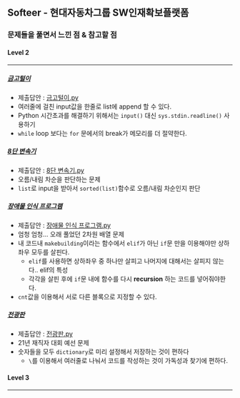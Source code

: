 ## Softeer - 현대자동차그룹 SW인재확보플랫폼 
### 문제들을 풀면서 느낀 점 & 참고할 점

#### Level 2
***
##### [금고털이](https://softeer.ai/practice/info.do?idx=1&eid=395)
+ 제출답안 : [금고털이.py](https://github.com/kxxbeomjun/Algorithm-study/blob/main/Softeer/%EA%B8%88%EA%B3%A0%ED%84%B8%EC%9D%B4.py)
+ 여러줄에 걸친 input값을 한줄로 list에 append 할 수 있다.
+ Python 시간초과를 해결하기 위해서는 ```input()``` 대신 ```sys.stdin.readline()``` 사용하기
+ ```while``` loop 보다는 ```for``` 문에서의 break가 메모리를 더 절약한다.

##### [8단 변속기](https://www.softeer.ai/practice/info.do?idx=1&eid=408&sw_prbl_sbms_sn=181201)
+ 제출답안 : [8단 변속기.py](https://github.com/kxxbeomjun/Algorithm-study/blob/main/Softeer/8%EB%8B%A8%20%EB%B3%80%EC%86%8D%EA%B8%B0.py)
+ 오름/내림 차순을 판단하는 문제
+ ```list```로 input을 받아서 ```sorted(list)```함수로 오름/내림 차순인지 판단

##### [장애물 인식 프로그램](https://www.softeer.ai/practice/info.do?idx=1&eid=409&sw_prbl_sbms_sn=181207)
+ 제출답안 : [장애물 인식 프로그램.py](https://github.com/kxxbeomjun/Algorithm-study/blob/main/Softeer/%EC%9E%A5%EC%95%A0%EB%AC%BC%20%EC%9D%B8%EC%8B%9D%20%ED%94%84%EB%A1%9C%EA%B7%B8%EB%9E%A8.py)
+ 엄청 엄청... 오래 풀었던 2차원 배열 문제
+ 내 코드내 ```makebuilding```이라는 함수에서 ```elif```가 아닌 ```if```문 만을 이용해야만 상하좌우 모두를 살핀다.
  + ```elif```를 사용하면 상하좌우 중 하나만 살피고 나머지에 대해서는 살피지 않는다.. elif의 특성
  + 각각을 살핀 후에 ```if```문 내에 함수를 다시 **recursion** 하는 코드를 넣어줘야한다.
+ ```cnt```값을 이용해서 서로 다른 블록으로 지정할 수 있다.

##### [전광판](https://www.softeer.ai/practice/info.do?idx=1&eid=624)
+ 제출답안 : [전광판.py](https://github.com/kxxbeomjun/Algorithm-study/blob/main/Softeer/%EC%A0%84%EA%B4%91%ED%8C%90.py)
+ 21년 재직자 대회 예선 문제
+ 숫자들을 모두 ```dictionary```로 미리 설정해서 저장하는 것이 편하다
  + ```\```를 이용해서 여러줄로 나눠서 코드를 작성하는 것이 가독성과 찾기에 편하다.

#### Level 3
***
